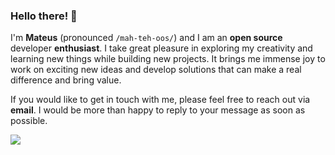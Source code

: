 ### Hello there! 👋

I'm **Mateus** (pronounced `/mah-teh-oos/`) and I am an **open source** developer **enthusiast**. I take great pleasure in exploring my creativity and learning new things while building new projects. It brings me immense joy to work on exciting new ideas and develop solutions that can make a real difference and bring value.

If you would like to get in touch with me, please feel free to reach out via **email**. I would be more than happy to reply to your message as soon as possible.

<picture>
<source 
  srcset="https://github-readme-stats.vercel.app/api?username=mateusabelli&count_private=true&theme=dark"
  media="(prefers-color-scheme: dark)"
/>
<source
  srcset="https://github-readme-stats.vercel.app/api?username=mateusabelli&count_private=true"
  media="(prefers-color-scheme: light), (prefers-color-scheme: no-preference)"
/>
<img src="https://github-readme-stats.vercel.app/api?username=mateusabelli&count_private=true" />
</picture>
